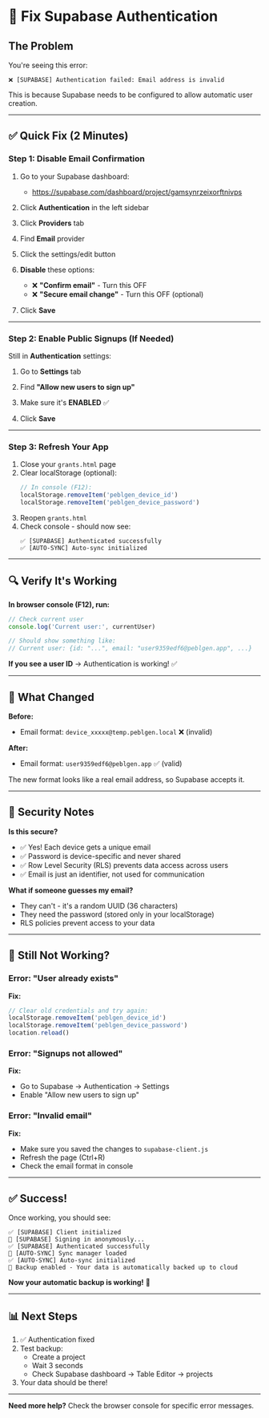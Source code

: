 # 🔧 Fix Supabase Authentication

## The Problem

You're seeing this error:
```
❌ [SUPABASE] Authentication failed: Email address is invalid
```

This is because Supabase needs to be configured to allow automatic user creation.

---

## ✅ Quick Fix (2 Minutes)

### Step 1: Disable Email Confirmation

1. Go to your Supabase dashboard:
   - https://supabase.com/dashboard/project/gamsynrzeixorftnivps

2. Click **Authentication** in the left sidebar

3. Click **Providers** tab

4. Find **Email** provider

5. Click the settings/edit button

6. **Disable** these options:
   - ❌ **"Confirm email"** - Turn this OFF
   - ❌ **"Secure email change"** - Turn this OFF (optional)

7. Click **Save**

---

### Step 2: Enable Public Signups (If Needed)

Still in **Authentication** settings:

1. Go to **Settings** tab

2. Find **"Allow new users to sign up"**

3. Make sure it's **ENABLED** ✅

4. Click **Save**

---

### Step 3: Refresh Your App

1. Close your `grants.html` page
2. Clear localStorage (optional):
   ```javascript
   // In console (F12):
   localStorage.removeItem('peblgen_device_id')
   localStorage.removeItem('peblgen_device_password')
   ```
3. Reopen `grants.html`
4. Check console - should now see:
   ```
   ✅ [SUPABASE] Authenticated successfully
   ✅ [AUTO-SYNC] Auto-sync initialized
   ```

---

## 🔍 Verify It's Working

**In browser console (F12), run:**
```javascript
// Check current user
console.log('Current user:', currentUser)

// Should show something like:
// Current user: {id: "...", email: "user9359edf6@peblgen.app", ...}
```

**If you see a user ID** → Authentication is working! ✅

---

## 🎯 What Changed

**Before:**
- Email format: `device_xxxxx@temp.peblgen.local` ❌ (invalid)

**After:**
- Email format: `user9359edf6@peblgen.app` ✅ (valid)

The new format looks like a real email address, so Supabase accepts it.

---

## 🔐 Security Notes

**Is this secure?**
- ✅ Yes! Each device gets a unique email
- ✅ Password is device-specific and never shared
- ✅ Row Level Security (RLS) prevents data access across users
- ✅ Email is just an identifier, not used for communication

**What if someone guesses my email?**
- They can't - it's a random UUID (36 characters)
- They need the password (stored only in your localStorage)
- RLS policies prevent access to your data

---

## 🐛 Still Not Working?

### Error: "User already exists"
**Fix:**
```javascript
// Clear old credentials and try again:
localStorage.removeItem('peblgen_device_id')
localStorage.removeItem('peblgen_device_password')
location.reload()
```

### Error: "Signups not allowed"
**Fix:**
- Go to Supabase → Authentication → Settings
- Enable "Allow new users to sign up"

### Error: "Invalid email"
**Fix:**
- Make sure you saved the changes to `supabase-client.js`
- Refresh the page (Ctrl+R)
- Check the email format in console

---

## ✅ Success!

Once working, you should see:
```
✅ [SUPABASE] Client initialized
🔐 [SUPABASE] Signing in anonymously...
✅ [SUPABASE] Authenticated successfully
🔄 [AUTO-SYNC] Sync manager loaded
✅ [AUTO-SYNC] Auto-sync initialized
🔄 Backup enabled - Your data is automatically backed up to cloud
```

**Now your automatic backup is working!** 🎉

---

## 📊 Next Steps

1. ✅ Authentication fixed
2. Test backup:
   - Create a project
   - Wait 3 seconds
   - Check Supabase dashboard → Table Editor → projects
3. Your data should be there!

---

**Need more help?** Check the browser console for specific error messages.
